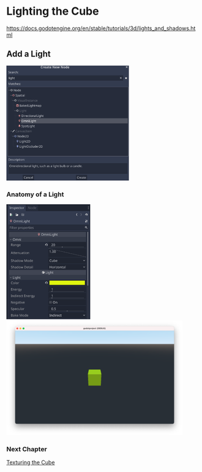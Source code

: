 # Lighting the Cube

https://docs.godotengine.org/en/stable/tutorials/3d/lights_and_shadows.html

## Add a Light

<img src="images/createlight.png" height="300">

### Anatomy of a Light

<img src="images/light.png" height="300">

<img src="images/yellowcube.png" height="300">

### Next Chapter

[Texturing the Cube](../chapter5/README.md)

